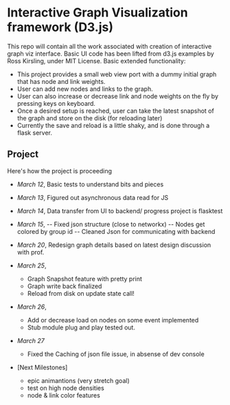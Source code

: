 # Interactive Graph Visualization framework (D3.js)
This repo will contain all the work associated with creation of interactive graph viz interface. 
Basic UI code has been lifted from d3.js examples by Ross Kirsling, under MIT License.
Basic extended functionality:
- This project provides a small web view port with a dummy initial graph that has node and link weights.
- User can add new nodes and links to the graph.
- User can also increase or decrease link and node weights on the fly by pressing keys on keyboard.
- Once a desired setup is reached, user can take the latest snapshot of the graph and store on the disk (for reloading later)
- Currently the save and reload is a little shaky, and is done through a flask server.

## Project
Here's how the project is proceeding
- *March 12*, Basic tests to understand bits and pieces
- *March 13*, Figured out asynchronous data read for JS
- *March 14*, Data transfer from UI to backend/ progress project is flasktest
- *March 15*, 
	-- Fixed json structure (close to networkx)
	-- Nodes get colored by group id
	-- Cleaned Json for communicating with backend
- *March 20*, Redesign graph details based on latest design discussion with prof.
- *March 25*,
	- Graph Snapshot feature with pretty print
	- Graph write back finalized
	- Reload from disk on update state call!
- *March 26*,
	- Add or decrease load on nodes on some event implemented
	- Stub module plug and play tested out.
- *March 27*
	- Fixed the Caching of json file issue, in absense of dev console

- [Next Milestones]
	- epic animantions (very stretch goal)
	- test on high node densities
	- node & link color features

